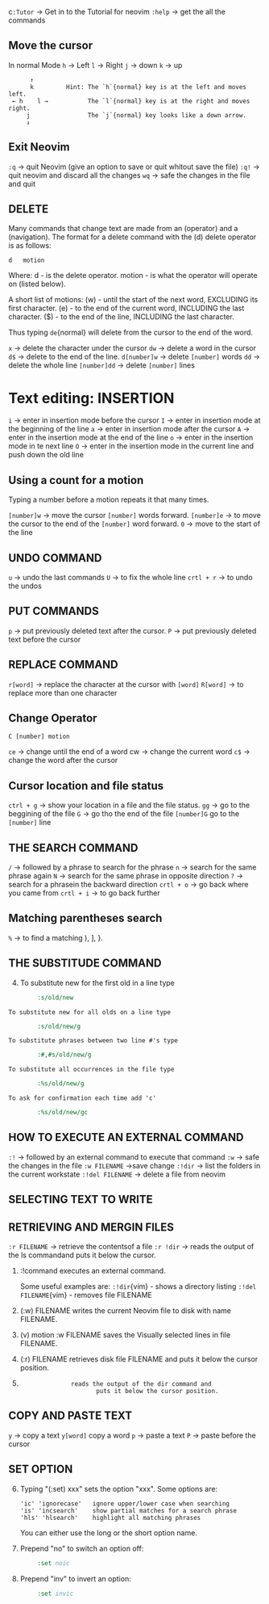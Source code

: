 c`:Tutor` -> Get in to the Tutorial for neovim
`:help` -> get  the all the commands

## Move the cursor

In normal Mode
`h` -> Left
`l` -> Right
`j` -> down
`k` -> up

          ↑
          k         Hint: The `h`{normal} key is at the left and moves left.
     ← h    l →           The `l`{normal} key is at the right and moves right.
         j                The `j`{normal} key looks like a down arrow.
         ↓

## Exit Neovim

`:q` -> quit Neovim (give an option to save or quit whitout save the file)
`:q!` -> quit neovim and discard all the changes
`wq` -> safe the changes in the file and quit

## DELETE 
Many commands that change text are made from an (operator) and a (navigation).
The format for a delete command with the (d) delete operator is as follows:

    d   motion

  Where:
    d      - is the delete operator.
    motion - is what the operator will operate on (listed below).

  A short list of motions:
    (w) - until the start of the next word, EXCLUDING its first character.
    (e) - to the end of the current word, INCLUDING the last character.
    ($) - to the end of the line, INCLUDING the last character.

  Thus typing `de`{normal} will delete from the cursor to the end of the word.

`x` -> delete the character under the cursor
`dw` -> delete a word in the cursor
`d$` -> delete to the end of the line.
`d[number]w` -> delete `[number]` words
`dd` -> delete the whole line
`[number]dd` -> delete `[number]` lines
# Text editing: INSERTION

`i` -> enter in insertion mode before the cursor
`I` -> enter in insertion mode at the beginning of the line
`a` -> enter in insertion mode after the cursor
`A` -> enter in the insertion mode at the end of the line
`o` -> enter in the insertion mode in te next line
`O` -> enter in the insertion mode in the current line and push down the old line

## Using a count for a motion

Typing a number before a motion repeats it that many times.

`[number]w` -> move the cursor `[number]` words forward.
`[number]e` -> to move the cursor to the end of the `[number]` word forward.
`0` -> move to the start of the line

## UNDO COMMAND
`u` -> undo the last commands
`U` -> to fix the whole line
`crtl + r` -> to undo the undos


## PUT COMMANDS
`p` -> put previously deleted text after the cursor.
`P` -> put previously deleted text before the cursor

## REPLACE COMMAND
`r[word]` -> replace the character at the cursor with `[word]`
`R[word]` -> to replace more than one character
## Change Operator
`C [number] motion`

`ce` -> change until the end of a word
cw -> change the current word
`c$` -> change the word after the cursor

## Cursor location and file status

`ctrl + g` -> show your location in a file and the file status.
`gg` -> go to the beggining of the file
`G` -> go tho the end of the file
`[number]G` go to the  `[number]` line

## THE SEARCH COMMAND
`/` -> followed by a phrase to search for the phrase
`n` -> search for the same phrase again
`N` -> search for the same phrase in opposite direction
`?` -> search for a phrasein the backward direction
`crtl + o` -> go back where you came from
`crtl + i` -> to go back further


## Matching parentheses search
`%` -> to find a matching ), ], }.

## THE SUBSTITUDE COMMAND
 4. To substitute new for the first old in a line type
~~~ cmd
        :s/old/new
~~~
    To substitute new for all olds on a line type
~~~ cmd
        :s/old/new/g
~~~
    To substitute phrases between two line #'s type
~~~ cmd
        :#,#s/old/new/g
~~~
    To substitute all occurrences in the file type
~~~ cmd
        :%s/old/new/g
~~~
    To ask for confirmation each time add 'c'
~~~ cmd
        :%s/old/new/gc
~~~

## HOW TO EXECUTE AN EXTERNAL COMMAND

`:!` -> followed by an external command to execute that command
`:w` -> safe the changes in the file
`:w FILENAME` ->save change
`:!dir` -> list the folders in the current workstate
`:!del FILENAME` -> delete a file from neovim

## SELECTING TEXT TO WRITE


## RETRIEVING AND MERGIN FILES

`:r FILENAME` -> retrieve the contentsof a file
`:r !dir` -> reads the output of the ls commandand puts it below the cursor.

 1. :!command executes an external command.

     Some useful examples are:
     `:!dir`{vim}                   - shows a directory listing
     `:!del FILENAME`{vim}          - removes file FILENAME

 2. (:w) FILENAME              writes the current Neovim file to disk with
                             name FILENAME.

 3. (v)  motion  :w FILENAME   saves the Visually selected lines in file
                             FILENAME.

 4. (:r) FILENAME              retrieves disk file FILENAME and puts it
                             below the cursor position.

 5.                   reads the output of the dir command and
                             puts it below the cursor position.


## COPY AND PASTE TEXT
`y` -> copy a text
`y[word]` copy a word
`p` -> paste a text
`P` -> paste before the cursor


## SET OPTION

 6. Typing "(:set) xxx" sets the option "xxx". Some options are:

        'ic' 'ignorecase'   ignore upper/lower case when searching
        'is' 'incsearch'    show partial matches for a search phrase
        'hls' 'hlsearch'    highlight all matching phrases

    You can either use the long or the short option name.

 7. Prepend "no" to switch an option off:
~~~ cmd
        :set noic
~~~
 8. Prepend "inv" to invert an option:
~~~ cmd
        :set invic
~~~
